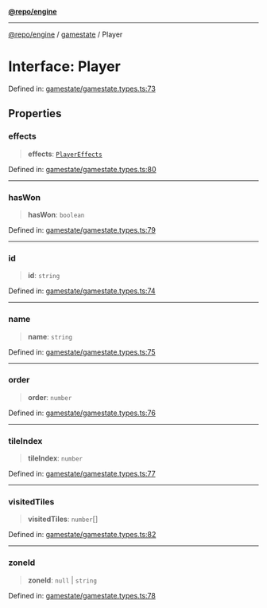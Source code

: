 [**@repo/engine**](../../README.md)

***

[@repo/engine](../../modules.md) / [gamestate](../README.md) / Player

# Interface: Player

Defined in: [gamestate/gamestate.types.ts:73](https://github.com/alexqguo/drinking-board-game-v3/blob/c54738830b911cea80ee4f6fef46ab8be3a3f8a1/packages/engine/src/gamestate/gamestate.types.ts#L73)

## Properties

### effects

> **effects**: [`PlayerEffects`](PlayerEffects.md)

Defined in: [gamestate/gamestate.types.ts:80](https://github.com/alexqguo/drinking-board-game-v3/blob/c54738830b911cea80ee4f6fef46ab8be3a3f8a1/packages/engine/src/gamestate/gamestate.types.ts#L80)

***

### hasWon

> **hasWon**: `boolean`

Defined in: [gamestate/gamestate.types.ts:79](https://github.com/alexqguo/drinking-board-game-v3/blob/c54738830b911cea80ee4f6fef46ab8be3a3f8a1/packages/engine/src/gamestate/gamestate.types.ts#L79)

***

### id

> **id**: `string`

Defined in: [gamestate/gamestate.types.ts:74](https://github.com/alexqguo/drinking-board-game-v3/blob/c54738830b911cea80ee4f6fef46ab8be3a3f8a1/packages/engine/src/gamestate/gamestate.types.ts#L74)

***

### name

> **name**: `string`

Defined in: [gamestate/gamestate.types.ts:75](https://github.com/alexqguo/drinking-board-game-v3/blob/c54738830b911cea80ee4f6fef46ab8be3a3f8a1/packages/engine/src/gamestate/gamestate.types.ts#L75)

***

### order

> **order**: `number`

Defined in: [gamestate/gamestate.types.ts:76](https://github.com/alexqguo/drinking-board-game-v3/blob/c54738830b911cea80ee4f6fef46ab8be3a3f8a1/packages/engine/src/gamestate/gamestate.types.ts#L76)

***

### tileIndex

> **tileIndex**: `number`

Defined in: [gamestate/gamestate.types.ts:77](https://github.com/alexqguo/drinking-board-game-v3/blob/c54738830b911cea80ee4f6fef46ab8be3a3f8a1/packages/engine/src/gamestate/gamestate.types.ts#L77)

***

### visitedTiles

> **visitedTiles**: `number`[]

Defined in: [gamestate/gamestate.types.ts:82](https://github.com/alexqguo/drinking-board-game-v3/blob/c54738830b911cea80ee4f6fef46ab8be3a3f8a1/packages/engine/src/gamestate/gamestate.types.ts#L82)

***

### zoneId

> **zoneId**: `null` \| `string`

Defined in: [gamestate/gamestate.types.ts:78](https://github.com/alexqguo/drinking-board-game-v3/blob/c54738830b911cea80ee4f6fef46ab8be3a3f8a1/packages/engine/src/gamestate/gamestate.types.ts#L78)
